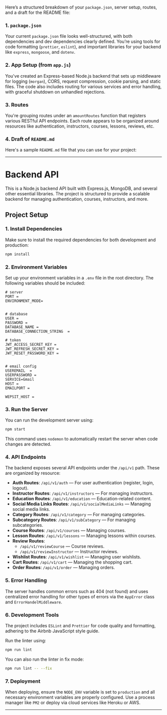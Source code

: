 Here’s a structured breakdown of your `package.json`, server setup, routes, and a draft for the README file:

### 1. `package.json`

Your current `package.json` file looks well-structured, with both dependencies and dev dependencies clearly defined. You’re using tools for code formatting (`prettier`, `eslint`), and important libraries for your backend like `express`, `mongoose`, and `dotenv`.

### 2. App Setup (from `app.js`)

You've created an Express-based Node.js backend that sets up middleware for logging (`morgan`), CORS, request compression, cookie parsing, and static files. The code also includes routing for various services and error handling, with graceful shutdown on unhandled rejections.

### 3. Routes

You're grouping routes under an `amountRoutes` function that registers various RESTful API endpoints. Each route appears to be organized around resources like authentication, instructors, courses, lessons, reviews, etc.

### 4. Draft of `README.md`

Here's a sample `README.md` file that you can use for your project:

---

# Backend API

This is a Node.js backend API built with Express.js, MongoDB, and several other essential libraries. The project is structured to provide a scalable backend for managing authentication, courses, instructors, and more.

## Project Setup

### 1. Install Dependencies

Make sure to install the required dependencies for both development and production:

```bash
npm install
```

### 2. Environment Variables

Set up your environment variables in a `.env` file in the root directory. The following variables should be included:

```env
# server
PORT =
ENVIRONMENT_MODE=


# database
USER =
PASSWORD =
DATABASE_NAME =
DATABASE_CONNECTION_STRING  =

# token
JWT_ACCESS_SECRET_KEY =
JWT_REFRESH_SECRET_KEY =
JWT_RESET_PASSWORD_KEY =


# email config
USEREMAIL  =
USERPASSWORD =
SERVICE=Gmail
HOST =
EMAILPORT =

WEPSIT_HOST =
```

### 3. Run the Server

You can run the development server using:

```bash
npm start
```

This command uses `nodemon` to automatically restart the server when code changes are detected.

### 4. API Endpoints

The backend exposes several API endpoints under the `/api/v1` path. These are organized by resource:

- **Auth Routes**: `/api/v1/auth` — For user authentication (register, login, logout).
- **Instructor Routes**: `/api/v1/instructors` — For managing instructors.
- **Education Routes**: `/api/v1/education` — Education-related content.
- **Social Media Links Routes**: `/api/v1/socialMediaLinks` — Managing social media links.
- **Category Routes**: `/api/v1/category` — For managing categories.
- **Subcategory Routes**: `/api/v1/subCategory` — For managing subcategories.
- **Course Routes**: `/api/v1/courses` — Managing courses.
- **Lesson Routes**: `/api/v1/lessons` — Managing lessons within courses.
- **Review Routes**:
  - `/api/v1/reviewCourse` — Course reviews.
  - `/api/v1/reviewInstructor` — Instructor reviews.
- **Wishlist Routes**: `/api/v1/wishlist` — Managing user wishlists.
- **Cart Routes**: `/api/v1/cart` — Managing the shopping cart.
- **Order Routes**: `/api/v1/order` — Managing orders.

### 5. Error Handling

The server handles common errors such as 404 (not found) and uses centralized error handling for other types of errors via the `AppError` class and `ErrorHandelMiddleware`.

### 6. Development Tools

The project includes `ESLint` and `Prettier` for code quality and formatting, adhering to the Airbnb JavaScript style guide.

Run the linter using:

```bash
npm run lint
```

You can also run the linter in fix mode:

```bash
npm run lint -- --fix
```

### 7. Deployment

When deploying, ensure the `NODE_ENV` variable is set to `production` and all necessary environment variables are properly configured. Use a process manager like `PM2` or deploy via cloud services like Heroku or AWS.

---
